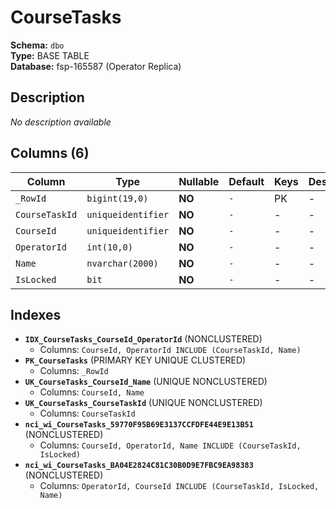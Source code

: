 # CourseTasks

**Schema:** `dbo`  
**Type:** BASE TABLE  
**Database:** fsp-165587 (Operator Replica)

## Description

*No description available*

## Columns (6)

| Column | Type | Nullable | Default | Keys | Description |
|--------|------|----------|---------|------|-------------|
| `_RowId` | `bigint(19,0)` | **NO** | `-` | PK | - |
| `CourseTaskId` | `uniqueidentifier` | **NO** | `-` | - | - |
| `CourseId` | `uniqueidentifier` | **NO** | `-` | - | - |
| `OperatorId` | `int(10,0)` | **NO** | `-` | - | - |
| `Name` | `nvarchar(2000)` | **NO** | `-` | - | - |
| `IsLocked` | `bit` | **NO** | `-` | - | - |

## Indexes

- **`IDX_CourseTasks_CourseId_OperatorId`** (NONCLUSTERED)
  - Columns: `CourseId, OperatorId INCLUDE (CourseTaskId, Name)`
- **`PK_CourseTasks`** (PRIMARY KEY UNIQUE CLUSTERED)
  - Columns: `_RowId`
- **`UK_CourseTasks_CourseId_Name`** (UNIQUE NONCLUSTERED)
  - Columns: `CourseId, Name`
- **`UK_CourseTasks_CourseTaskId`** (UNIQUE NONCLUSTERED)
  - Columns: `CourseTaskId`
- **`nci_wi_CourseTasks_59770F95B69E3137CCFDFE44E9E13B51`** (NONCLUSTERED)
  - Columns: `CourseId, OperatorId, Name INCLUDE (CourseTaskId, IsLocked)`
- **`nci_wi_CourseTasks_BA04E2824C81C30B0D9E7FBC9EA98383`** (NONCLUSTERED)
  - Columns: `OperatorId, CourseId INCLUDE (CourseTaskId, IsLocked, Name)`
